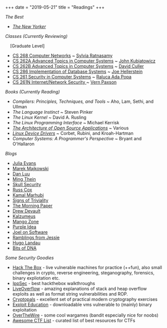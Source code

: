 +++
date = "2019-05-21"
title = "Readings"
+++

*The Best*

- *[The New Yorker](https://www.newyorker.com/magazine)*

*Classes (Currently Reviewing)*

&nbsp;&nbsp;&nbsp; [Graduate Level]
- [CS 268 Computer Networks](https://people.eecs.berkeley.edu/~sylvia/cs268-2019///index.html) ~ [Sylvia Ratnasamy](https://people.eecs.berkeley.edu/~sylvia/)
- [CS 262A Advanced Topics in Computer Systems](https://people.eecs.berkeley.edu/~kubitron/courses/cs262a-F18/index_lectures.html) ~ [John Kubiatowicz](https://people.eecs.berkeley.edu/~kubitron/)
- [CS 262B Advanced Topics in Computer Systems](https://deculler.github.io/cs262b-sp20/#) ~ [David Culler](https://eecs.berkeley.edu/~culler)
- [CS 286 Implementation of Database Systems](https://sites.google.com/site/cs286fall2014/home) ~ [Joe Hellerstein](http://db.cs.berkeley.edu/jmh/)
- [CS 261 Security in Computer Systems](https://inst.eecs.berkeley.edu/~cs261/fa18/) ~ [Raluca Ada Popa](https://people.eecs.berkeley.edu/~raluca/)
- [CS 261N Internet/Network Security ](http://www.icir.org/vern/cs261n/) ~ [Vern Paxson](https://www.icir.org/vern/)

<!-- &nbsp;&nbsp;&nbsp; [Undergraduate]
- [CS 188 Introduction to Artificial Intelligence](https://inst.eecs.berkeley.edu/~cs188/fa19/) ~ [Anca Dragan](https://people.eecs.berkeley.edu/~anca/) -->

*Books (Currently Reading)*

- *Compilers: Principles, Techniques, and Tools* ~ Aho, Lam, Sethi, and Ullman
- *The Language Instinct* ~ Steven Pinker
- *The Linux Kernel* ~ David A. Rusling
- *The Linux Programming Interface* ~ Michael Kerrisk
- *[The Architecture of Open Source Applications](https://aosabook.org/en/index.html)* ~ Various
- *[Linux Device Drivers](https://lwn.net/Kernel/LDD3/)* ~ Corbet, Rubini, and Kroah-Hartman
- *Computer Systems: A Programmer's Perspective* ~ Bryant and O'Hallaron

*Blogs*

- [Julia Evans](https://jvns.ca/)
- [Marek Majkowski](https://idea.popcount.org/)
- [Dan Luu](https://danluu.com/)
- [Ming Thein](https://blog.mingthein.com/)
- [Skull Security](https://www.skullsecurity.org/)
- [Russ Cox](https://research.swtch.com/)
- [Kamal Marhubi](http://kamalmarhubi.com/blog/)
- [Signs of Triviality](https://www.netmeister.org/blog/browser-startup.html)
- [The Morning Paper](https://blog.acolyer.org/)
- [Drew Devault](https://drewdevault.com/)
- [Kalzumeus](https://www.kalzumeus.com/****)
- [Mango Zone](https://mango.pdf.zone)
- [Purple Idea](https://purpleidea.com/blog/)
- [Joel on Software](https://www.joelonsoftware.com/)
- [Ramblings from Jessie](https://blog.jessfraz.com/)
- [Hugo Landau](https://www.devever.net/~hl/)
- [Bits of DNA](https://liorpachter.wordpress.com/)

*Some Security Goodies*
- [Hack The Box](https://www.hackthebox.eu/) - live vulnerable machines for practice (++fun), also small challenges in crypto, reverse engineering, steganography, forensics, binary expliotation etc.
- [IppSec](https://www.youtube.com/channel/UCa6eh7gCkpPo5XXUDfygQQA/) - best hackthebox walkthroughs
- [LiveOverflow](https://www.youtube.com/channel/UClcE-kVhqyiHCcjYwcpfj9w) - amazing explanations of stack and heap overflow exploits as well as format string vulnerabilities and ROP.
- [Cryptopals](https://cryptopals.com/) - excellent set of practical modern cryptography exercises
- [Exploit Education](https://exploit.education/) - downloadable vms vulnerable to (mainly) binary exploitation
- [OverTheWire](https://overthewire.org/wargames/) - some cool wargames (bandit especially nice for noobs)
- [Awesome CTF List](https://github.com/apsdehal/awesome-ctf) - curated list of best resources for CTFs